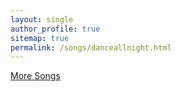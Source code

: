 ```yaml
---
layout: single
author_profile: true
sitemap: true
permalink: /songs/danceallnight.html
---
```


[More Songs](/songs.html)
